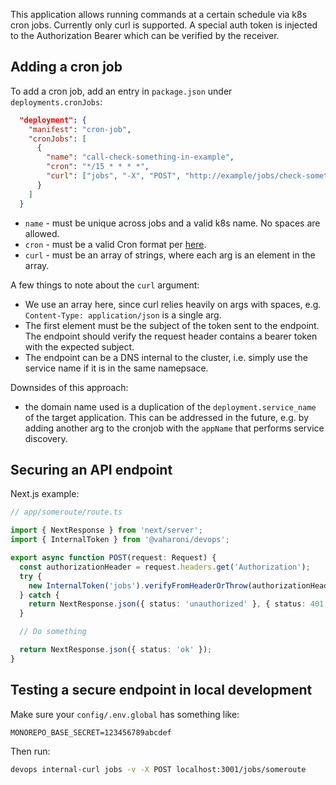 This application allows running commands at a certain schedule via k8s cron jobs.
Currently only curl is supported. A special auth token is injected to the Authorization Bearer which can
be verified by the receiver.

## Adding a cron job

To add a cron job, add an entry in `package.json` under `deployments.cronJobs`:
```json
  "deployment": {
    "manifest": "cron-job",
    "cronJobs": [
      {
        "name": "call-check-something-in-example",
        "cron": "*/15 * * * *",
        "curl": ["jobs", "-X", "POST", "http://example/jobs/check-something"]
      }
    ]
  }  
```

- `name` - must be unique across jobs and a valid k8s name. No spaces are allowed. 
- `cron` - must be a valid Cron format per [here](https://en.wikipedia.org/wiki/Cron).
- `curl` - must be an array of strings, where each arg is an element in the array. 

A few things to note about the `curl` argument:
- We use an array here, since curl relies heavily on args with spaces, e.g. `Content-Type: application/json` is a single arg. 
- The first element must be the subject of the token sent to the endpoint. The endpoint should verify the request header contains a bearer token with the expected subject.
- The endpoint can be a DNS internal to the cluster, i.e. simply use the service name if it is in the same namepsace.

Downsides of this approach:
- the domain name used is a duplication of the `deployment.service_name` of the target application. This can be addressed in the future, e.g. by adding another arg to the cronjob with the `appName` that performs service discovery.

## Securing an API endpoint

Next.js example:

```typescript
// app/someroute/route.ts

import { NextResponse } from 'next/server';
import { InternalToken } from '@vaharoni/devops';

export async function POST(request: Request) {
  const authorizationHeader = request.headers.get('Authorization');
  try {
    new InternalToken('jobs').verifyFromHeaderOrThrow(authorizationHeader);
  } catch {
    return NextResponse.json({ status: 'unauthorized' }, { status: 401 });
  }

  // Do something

  return NextResponse.json({ status: 'ok' });
}
```

## Testing a secure endpoint in local development

Make sure your `config/.env.global` has something like:
```text
MONOREPO_BASE_SECRET=123456789abcdef
```

Then run:

```bash
devops internal-curl jobs -v -X POST localhost:3001/jobs/someroute
```
